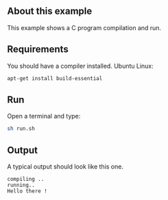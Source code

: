 ## About this example

This example shows a C program compilation and run.

## Requirements

You should have a compiler installed. Ubuntu Linux:

```bash
apt-get install build-essential
```

## Run

Open a terminal and type:

```bash
sh run.sh
```

## Output

A typical output should look like this one. 

```
compiling ..
running..
Hello there !
```
